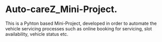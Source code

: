 # Auto-careZ_Mini-Project.
This is a Pyhton based Mini-Project, developed in order to automate the vehicle servicing processes such as online booking for servicing, slot availability, vehicle status etc.
